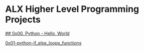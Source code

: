 # ALX Higher Level Programming Projects

[## 0x00. Python - Hello, World](https://github.com/RobinM2022/alx-higher_level_programming/tree/master/0x00-python-hello_world)

[0x01-python-if_else_loops_functions](https://github.com/RobinM2022/alx-higher_level_programming/tree/master/0x01-python-if_else_loops_functions)
